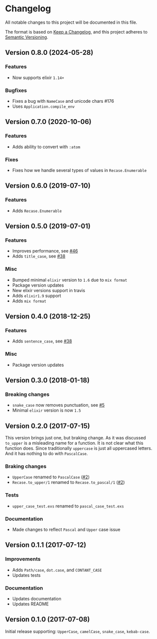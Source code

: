 # Changelog

All notable changes to this project will be documented in this file.

The format is based on [Keep a Changelog](https://keepachangelog.com/en/1.0.0/),
and this project adheres to [Semantic Versioning](https://semver.org/spec/v2.0.0.html).

## Version 0.8.0 (2024-05-28)

### Features

- Now supports elixir `1.14+`

### Bugfixes

- Fixes a bug with `NameCase` and unicode chars #176
- Uses `Application.compile_env`


## Version 0.7.0 (2020-10-06)

### Features

- Adds ability to convert with `:atom`

### Fixes

- Fixes how we handle several types of values in `Recase.Enumerable`


## Version 0.6.0 (2019-07-10)

### Features

- Adds `Recase.Enumerable`


## Version 0.5.0 (2019-07-01)

### Features

- Improves performance, see [#46](https://github.com/wemake-services/recase/pull/46)
- Adds `title_case`, see [#38](https://github.com/wemake-services/recase/pull/39)

### Misc

- Bumped minimal `elixir` version to `1.6` due to `mix format`
- Package version updates
- New elixir versions support in travis
- Adds `elixir1.9` support
- Adds `mix format`


## Version 0.4.0 (2018-12-25)

### Features

- Adds `sentence_case`, see [#38](https://github.com/wemake-services/recase/pull/38)

### Misc

- Package version updates


## Version 0.3.0 (2018-01-18)

### Breaking changes

- `snake_case` now removes punctuation, see [#5](https://github.com/wemake-services/recase/issues/5)
- Minimal `elixir` version is now `1.5`


## Version 0.2.0 (2017-07-15)

This version brings just one, but braking change. As it was discussed `to_upper` is a misleading name for a function. It is not clear what this function does. Since traditionally `uppercase` is just all uppercased letters. And it has nothing to do with `PascalCase`.

### Braking changes

- `UpperCase` renamed to `PascalCase` ([#2](https://github.com/wemake-services/recase/issues/2))
- `Recase.to_upper/1` renamed to `Recase.to_pascal/1` ([#2](https://github.com/wemake-services/recase/issues/2))

### Tests

- `upper_case_test.exs` renamed to `pascal_case_test.exs`

### Documentation

- Made changes to reflect `Pascal` and `Upper` case issue


## Version 0.1.1 (2017-07-12)

### Improvements

- Adds `Path/case`, `dot.case`, and `CONTANT_CASE`
- Updates tests

### Documentation

- Updates documentation
- Updates README


## Version 0.1.0 (2017-07-08)

Initial release supporting: `UpperCase`, `camelCase`, `snake_case`, `kebab-case`.
